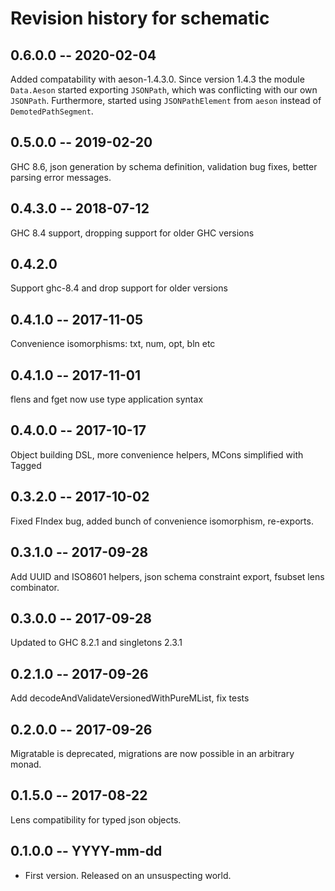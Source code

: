 # Revision history for schematic

## 0.6.0.0 -- 2020-02-04

Added compatability with aeson-1.4.3.0. Since version 1.4.3 the module `Data.Aeson` started exporting `JSONPath`, which was conflicting with our own `JSONPath`. Furthermore, started using `JSONPathElement` from `aeson` instead of `DemotedPathSegment`.

## 0.5.0.0 -- 2019-02-20

GHC 8.6, json generation by schema definition, validation bug fixes, better
parsing error messages.

## 0.4.3.0 -- 2018-07-12

GHC 8.4 support, dropping support for older GHC versions

## 0.4.2.0

Support ghc-8.4 and drop support for older versions

## 0.4.1.0 -- 2017-11-05

Convenience isomorphisms: txt, num, opt, bln etc

## 0.4.1.0 -- 2017-11-01

flens and fget now use type application syntax

## 0.4.0.0 -- 2017-10-17

Object building DSL, more convenience helpers, MCons simplified with Tagged

## 0.3.2.0 -- 2017-10-02

Fixed FIndex bug, added bunch of convenience isomorphism, re-exports.

## 0.3.1.0 -- 2017-09-28

Add UUID and ISO8601 helpers, json schema constraint export, fsubset lens
combinator.

## 0.3.0.0 -- 2017-09-28

Updated to GHC 8.2.1 and singletons 2.3.1

## 0.2.1.0 -- 2017-09-26

Add decodeAndValidateVersionedWithPureMList, fix tests

## 0.2.0.0 -- 2017-09-26

Migratable is deprecated, migrations are now possible in an arbitrary monad.

## 0.1.5.0 -- 2017-08-22

Lens compatibility for typed json objects.

## 0.1.0.0  -- YYYY-mm-dd

* First version. Released on an unsuspecting world.
